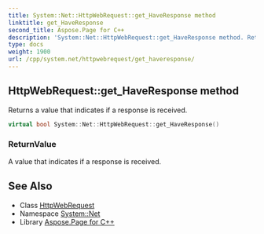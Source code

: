 ```yaml
---
title: System::Net::HttpWebRequest::get_HaveResponse method
linktitle: get_HaveResponse
second_title: Aspose.Page for C++
description: 'System::Net::HttpWebRequest::get_HaveResponse method. Returns a value that indicates if a response is received in C++.'
type: docs
weight: 1900
url: /cpp/system.net/httpwebrequest/get_haveresponse/
---
```

## HttpWebRequest::get_HaveResponse method


Returns a value that indicates if a response is received.

```cpp
virtual bool System::Net::HttpWebRequest::get_HaveResponse()
```


### ReturnValue

A value that indicates if a response is received.

## See Also

* Class [HttpWebRequest](../)
* Namespace [System::Net](../../)
* Library [Aspose.Page for C++](../../../)
